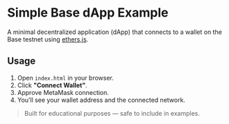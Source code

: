 # Simple Base dApp Example

A minimal decentralized application (dApp) that connects to a wallet on the Base testnet using [ethers.js](https://docs.ethers.org/).

## Usage
1. Open `index.html` in your browser.
2. Click **"Connect Wallet"**.
3. Approve MetaMask connection.
4. You’ll see your wallet address and the connected network.

> Built for educational purposes — safe to include in examples.
